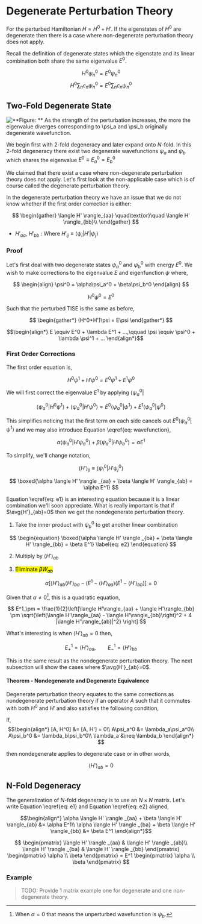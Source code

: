 #  Degenerate Perturbation Theory

For the perturbed Hamiltonian $H = H^0 + H'$. If the eigenstates of $H^0$ are degenerate then there is a case where non-degenerate perturbation theory does not apply.

Recall the definition of degenerate states which the eigenstate and its linear combination both share the same eigenvalue $E^0$.

$$ H^0\psi^0_n = E^0\psi_n^0 $$
$$ H^0\sum_n{c_n\psi_n^0} = E^0\sum_n{c_n\psi_n^0} $$

## Two-Fold Degenerate State

![**Figure: ** As the strength of the perturbation increases, the more the eigenvalue diverges corresponding to $\psi_a$ and $\psi_b$ originally degenerate wavefunction.](https://i.gyazo.com/633cd15b571e86168a702aa6ff8dbb70.png)

We begin first with $2$-fold degeneracy and later expand onto $N$-fold. In this $2$-fold degeneracy there exist two degenerate wavefunctions $\psi_a$ and $\psi_b$ which shares the eigenvalue $E^0 \equiv E_a^0 = E_b^0$

We claimed that there exist a case where non-degenerate perturbation theory does not apply. Let's first look at the non-applicable case which is of course called the degenerate perturbation theory.

In the degenerate perturbation theory we have an issue that we do not know whether if the first order correction is either:

$$
\begin{gather}
    \langle H' \rangle_{aa} \quad\text{or}\quad \langle H' \rangle_{bb}\\
\end{gather}
$$

* $H'_{aa}$, $H'_{bb}$ : Where $H'_{ij} \equiv \langle{\psi_i|H'|\psi_j}\rangle$

### Proof

Let's first deal with two degenerate states $\psi_a^0$ and $\psi_b^0$ with energy $E^0$. We wish to make corrections to the eigenvalue $E$ and eigenfunction $\psi$ where,

$$
\begin{align}
\psi^0 = \alpha\psi_a^0 + \beta\psi_b^0
\end{align}
$$

$$
H^0\psi^0 = E^0
$$

Such that the perturbed TISE is the same as before,

$$ \begin{gather*}
    (H^0+H')\psi = E\psi
\end{gather*} $$

$$\begin{align*}
    E \equiv E^0 + \lambda E^1 + ...,\qquad \psi \equiv \psi^0 + \lambda \psi^1 + ...
\end{align*}$$

### First Order Corrections

The first order equation is,

$$ H^0\psi^1 + H'\psi^0 = E^0\psi^1 + E^1 \psi^0 $$

We will first correct the eigenvalue $E^1$ by applying $\langle \psi^0_a |$

$$ \langle \psi^0_a |H^0\psi^1 \rangle + \langle \psi^0_a |H'\psi^0\rangle = E^0\langle \psi^0_a |\psi^1\rangle + E^1 \langle \psi^0_a |\psi^0\rangle $$

This simplifies noticing that the first term on each side cancels out $E^0\langle \psi^0_a |\psi^1\rangle$ and we may also introduce Equation \eqref{eq: wavefunction},

$$\alpha\langle \psi^0_a |H'\psi_a^0\rangle + \beta\langle \psi^0_a |H'\psi_b^0\rangle = \alpha E^1$$

To simplify, we'll change notation,

$$ \langle H' \rangle_{ij} \equiv  \langle \psi^0_i |H'\psi_j^0\rangle $$

$$
\boxed{\alpha \langle H' \rangle _{aa} + \beta \langle H' \rangle_{ab} = \alpha E^1}
$$

Equation \eqref{eq: e1} is an interesting equation because it is a linear combination we'll soon appreciate. What is really important is that if $\avg{H'}_{ab}=0$ then we get the nondegenerate perturbation theory.

1. Take the inner product with $\psi_b^0$ to get another linear combination

$$ \begin{equation}
\boxed{\alpha \langle H' \rangle _{ba} + \beta \langle H' \rangle_{bb} = \beta E^1}
\label{eq: e2}
\end{equation} $$

2. Multiply by $\langle H'\rangle_{ab}$

3. <mark> Eliminate $\beta W_{ab}$ </mark>

$$ \alpha \left[\langle H'\rangle_{ab}\langle H'\rangle_{ba} - (E^1 - \langle H'\rangle_{aa})(E^1-\langle H'\rangle_{bb})\right] = 0$$

Given that $\alpha \neq 0$[^alpha], this is a quadratic equation,

[^alpha]: When $\alpha = 0$ that means the unperturbed wavefunction is $\psi_b$.

$$ E^1_\pm = \frac{1}{2}\left[\langle H'\rangle_{aa} + \langle H'\rangle_{bb} \pm \sqrt{\left(\langle H'\rangle_{aa} - \langle H'\rangle_{bb}\right)^2 + 4 |\langle H'\rangle_{ab}|^2} \right] $$

What's interesting is when $\langle H' \rangle_{ab} = 0$ then,

$$ E^1_+ =  \langle H' \rangle_{aa}, \qquad E^1_- = \langle H' \rangle_{bb}$$

This is the same result as the nondegenerate perturbation theory. The next subsection will show the cases where $\avg{H'}_{ab}=0$.

#### Theorem - Nondegenerate and Degenerate Equivalence

Degenerate perturbation theory equates to the same corrections as nondegenerate perturbation theory if an operator $A$ such that it commutes with both $H^0$ and $H'$ and also satisfies the following condition,

If,
$$\begin{align*}
    [A, H^0] &= [A, H'] = 0\\
    A\psi_a^0 &= \lambda_a\psi_a^0\\
    A\psi_b^0 &= \lambda_b\psi_b^0\\
    \lambda_a &\neq \lambda_b
\end{align*} $$

then nondegenerate applies to degenerate case or in other words,

$$ \langle H' \rangle_{ab} = 0$$

## N-Fold Degeneracy

The generalization of $N$-fold degeneracy is to use an $N\times N$ matrix. Let's write Equation \eqref{eq: e1} and Equation \eqref{eq: e2} aligned,

$$\begin{align*}
    \alpha \langle H' \rangle _{aa} + \beta \langle H' \rangle_{ab} &= \alpha E^1\\
    \alpha \langle H' \rangle _{ba} + \beta \langle H' \rangle_{bb} &= \beta E^1
\end{align*}$$

$$ \begin{pmatrix}
    \langle H' \rangle _{aa} & \langle H' \rangle _{ab}\\
    \langle H' \rangle _{ba} & \langle H' \rangle _{bb}
\end{pmatrix}
\begin{pmatrix}
    \alpha \\ \beta
\end{pmatrix} = E^1 \begin{pmatrix}
    \alpha \\ \beta
\end{pmatrix}
$$

### Example
> TODO: Provide 1 matrix example one for degenerate and one non-degenerate theory.

